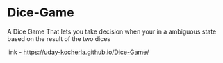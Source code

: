 # Dice-Game
A Dice Game That lets you take decision when your in a ambiguous state based on the result of the two dices

link - https://uday-kocherla.github.io/Dice-Game/
